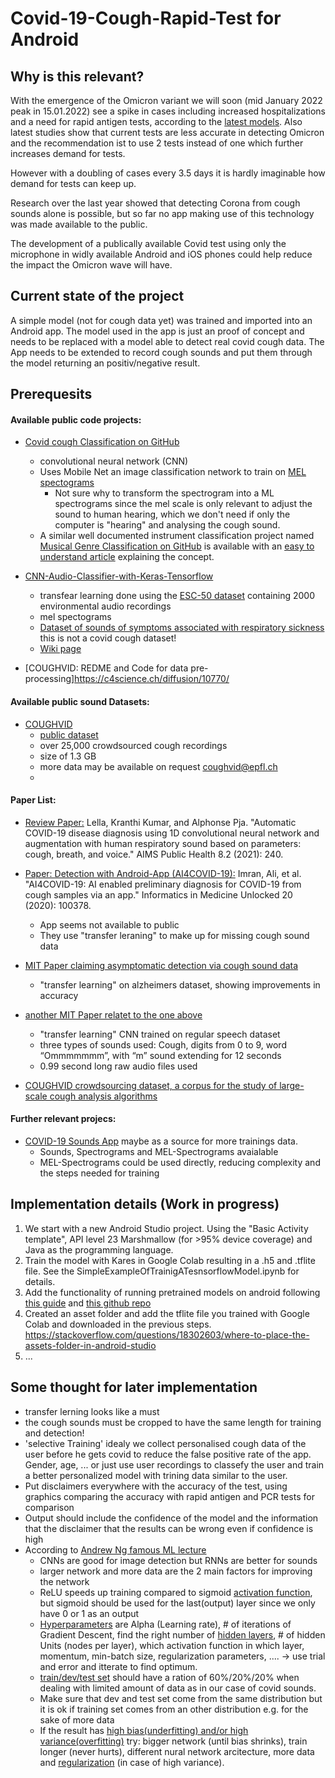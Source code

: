 # Covid-19-Cough-Rapid-Test for Android

## Why is this relevant?

With the emergence of the Omicron variant we will soon (mid January 2022 peak in 15.01.2022) see a spike in cases including increased hospitalizations and a need for rapid antigen tests, according to the [latest models](https://youtu.be/rRIiJcqyIpY). Also latest studies show that current tests are less accurate in detecting Omicron and the recommendation ist to use 2 tests instead of one which further increases demand for tests.

However with a doubling of cases every 3.5 days it is hardly imaginable how demand for tests can keep up.

Research over the last year showed that detecting Corona from cough sounds alone is possible, but so far no app making use of this technology was made available to the public. 

The development of a publically available Covid test using only the microphone in widly available Android and iOS phones could help reduce the impact the Omicron wave will have.

## Current state of the project

A simple model (not for cough data yet) was trained and imported into an Android app. The model used in the app is just an proof of concept and needs to be replaced with a  model able to detect real covid cough data. The App needs to be extended to record cough sounds and put them through the model returning an positiv/negative result. 

## Prerequesits

#### Available public code projects:

* [Covid cough Classification on GitHub](https://github.com/rosikand/covid-cough-test)
  * convolutional neural network (CNN) 
  * Uses Mobile Net an image classification network to train on [MEL spectograms](https://medium.com/analytics-vidhya/understanding-the-mel-spectrogram-fca2afa2ce53) 
    * Not sure why to transform the spectrogram into a ML spectrograms since the mel scale is only relevant to adjust the sound to human hearing, which we don't need if only the computer is "hearing" and analysing the cough sound.
  * A similar well documented instrument classification project named [Musical Genre Classification on GitHub](https://github.com/lelandroberts97/Musical_Genre_Classification) is available with an [easy to understand article](https://towardsdatascience.com/musical-genre-classification-with-convolutional-neural-networks-ff04f9601a74) explaining the concept.
* [CNN-Audio-Classifier-with-Keras-Tensorflow](https://github.com/adanRivas/CNN-Audio-Classifier-with-Keras-Tensorflow)
  * transfear learning done using the [ESC-50 dataset](https://github.com/karolpiczak/ESC-50) containing 2000 environmental audio recordings
  * mel spectograms
  * [Dataset of sounds of symptoms associated with respiratory sickness](https://osf.io/tmkud/files/) this is not a covid cough dataset!
  * [Wiki page](https://osf.io/tmkud/wiki/home/) 

* [COUGHVID: REDME and Code for data pre-processing]https://c4science.ch/diffusion/10770/

#### Available public sound Datasets:

* [COUGHVID](https://coughvid.epfl.ch/about/) 
  * [public dataset](https://zenodo.org/record/4498364)
  * over 25,000 crowdsourced cough recordings  
  * size of 1.3 GB
  * more data may be available on request coughvid@epfl.ch
  * 

#### Paper List:

* [Review Paper:](https://arxiv.org/ftp/arxiv/papers/2112/2112.07285.pdf) Lella, Kranthi Kumar, and Alphonse Pja. "Automatic COVID-19 disease diagnosis using 1D convolutional neural network and augmentation with human respiratory sound based on parameters: cough, breath, and voice." AIMS Public Health 8.2 (2021): 240.

* [Paper: Detection with Android-App (AI4COVID-19):](https://www.ncbi.nlm.nih.gov/pmc/articles/PMC7318970/) Imran, Ali, et al. "AI4COVID-19: AI enabled preliminary diagnosis for COVID-19 from cough samples via an app." Informatics in Medicine Unlocked 20 (2020): 100378.
  * App seems not available to public
  * They use "transfer leraning" to make up for missing cough sound data

* [MIT Paper claiming asymptomatic detection via cough sound data](https://ieeexplore.ieee.org/document/9208795)
  * "transfer learning" on alzheimers dataset, showing improvements in accuracy

* [another MIT Paper relatet to the one above](https://arxiv.org/ftp/arxiv/papers/2004/2004.06510.pdf)
  * "transfer learning" CNN trained on regular speech dataset
  * three types of sounds used: Cough, digits from 0 to 9, word “Ommmmmmm”, with “m” sound extending for 12 seconds
  * 0.99 second long raw audio files used

* [COUGHVID crowdsourcing dataset, a corpus for the study of large-scale cough analysis algorithms](https://www.nature.com/articles/s41597-021-00937-4)


#### Further relevant projecs:

* [COVID-19 Sounds App](https://www.covid-19-sounds.org/en/) maybe as a source for more trainings data.
  * Sounds, Spectrograms and MEL-Spectrograms avaialable
  * MEL-Spectrograms could be used directly, reducing complexity and the steps needed for training
  

## Implementation details (Work in progress)

1. We start with a new Android Studio project. Using the "Basic Activity template", API level 23 Marshmallow (for >95% device coverage) and Java as the programming language.  
2. Train the model with Kares in Google Colab resulting in a .h5 and .tflite file. See the SimpleExampleOfTrainigATesnsorflowModel.ipynb for details.
3. Add the functionality of running pretrained models on android following [this guide](https://medium.com/geekculture/train-ml-model-and-build-android-application-using-tensorflow-lite-keras-6bf23d07309a) and [this github repo](https://github.com/ShuklaAnuja/Python-ML---Android-Kit)
4. Created an asset folder and add the tflite file you trained with Google Colab and downloaded in the previous steps. https://stackoverflow.com/questions/18302603/where-to-place-the-assets-folder-in-android-studio
5. ...

## Some thought for later implementation

* transfer lerning looks like a must
* the cough sounds must be cropped to have the same length for training and detection!
* 'selective Training' idealy we collect personalised cough data of the user before he gets covid to reduce the false positive rate of the app. Gender, age, ... or just use user recordings to classefy the user and train a better personalized model with trining data similar to the user.
* Put disclaimers everywhere with the accuracy of the test, using graphics comparing the accuracy with rapid antigen and PCR tests for comparison
* Output should include the confidence of the model and the information that the disclaimer that the results can be wrong even if confidence is high
* According to [Andrew Ng famous ML lecture](https://youtube.com/playlist?list=PLkDaE6sCZn6Ec-XTbcX1uRg2_u4xOEky0) 
   * CNNs are good for image detection but RNNs are better for sounds
   * larger network and more data are the 2 main factors for improving the network
   * ReLU speeds up training compared to sigmoid [activation function](https://youtu.be/Xvg00QnyaIY), but sigmoid should be used for the last(output) layer since we only have 0 or 1 as an output
   * [Hyperparameters](https://youtu.be/VTE2KlfoO3Q) are Alpha (Learning rate), # of iterations of Gradient Descent, find the right number of [hidden layers](https://youtu.be/2gw5tE2ziqA), # of hidden Units (nodes per layer),  which activation function in which layer, momentum, min-batch size, regularization parameters, .... -> use trial and error and itterate to find optimum.
   * [train/dev/test set](https://youtu.be/1waHlpKiNyY) should have a ration of 60%/20%/20% when dealing with limited amount of data as in our case of covid sounds.
   * Make sure that dev and test set come from the same distribution but it is ok if training set comes from an other distribution e.g. for the sake of more data
   * If the result has [high bias(underfitting) and/or high variance(overfitting)](https://youtu.be/C1N_PDHuJ6Q) try: bigger network (until bias shrinks), train longer (never hurts), different nural network arcitecture, more data and [regularization](https://youtu.be/NyG-7nRpsW8) (in case of high variance).  



